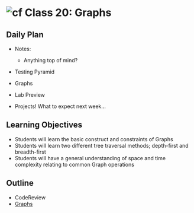 # ![cf](http://i.imgur.com/7v5ASc8.png) Class 20: Graphs

## Daily Plan
- Notes:
    - Anything top of mind?
    
- Testing Pyramid
- Graphs
- Lab Preview

- Projects! What to expect next week...

## Learning Objectives
- Students will learn the basic construct and constraints of Graphs
- Students will learn two different tree traversal methods; depth-first and breadth-first
- Students will have a general understanding of space and time complexity relating to common Graph operations

## Outline
- CodeReview
- [Graphs]
<!-- [Hyperlinks]  -->


<!-- links -->
[Graphs]: ./notes/graphs.md

